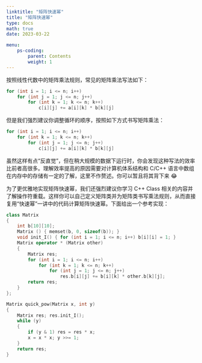 ```yaml
---
linktitle: "矩阵快速幂"
title: "矩阵快速幂"
type: docs
math: true
date: 2023-03-22

menu:
    ps-coding:
        parent: Contents
        weight: 1
---
```


按照线性代数中的矩阵乘法规则，常见的矩阵乘法写法如下：

```c++
for (int i = 1; i <= n; i++)
    for (int j = 1; j <= n; j++)
        for (int k = 1; k <= n; k++)
            c[i][j] += a[i][k] * b[k][j]
```

但是我们强烈建议你调整循环的顺序，按照如下方式书写矩阵乘法：

```c++
for (int i = 1; i <= n; i++)
    for (int k = 1; k <= n; k++)
        for (int j = 1; j <= n; j++)
            c[i][j] += a[i][k] * b[k][j]
```

虽然这样有点“反直觉”，但在稍大规模的数据下运行时，你会发现这种写法的效率比前者高很多。理解效率提高的原因需要对计算机体系结构和 C/C++ 语言中数组在内存中的存储有一定的了解，这里不作赘述。你可以暂且将其背下来 😂

为了更优雅地实现矩阵快速幂，我们还强烈建议你学习 C++ Class 相关的内容并了解操作符重载。这样你可以自己定义矩阵类并为矩阵类书写乘法规则，从而直接复用“快速幂”一讲中的代码计算矩阵快速幂。下面给出一个参考实现：

```c++
class Matrix
{
    int b[10][10];
    Matrix () { memset(b, 0, sizeof(b)); }
    void init_I() { for (int i = 1; i <= n; i++) b[i][i] = 1; }
    Matrix operator * (Matrix other)
    {
        Matrix res;
        for (int i = 1; i <= n; i++)
            for (int k = 1; k <= n; k++)
                for (int j = 1; j <= n; j++)
                    res.b[i][j] += b[i][k] * other.b[k][j];
        return res;
    }
};

Matrix quick_pow(Matrix x, int y)
{
    Matrix res; res.init_I();
    while (y)
    {
        if (y & 1) res = res * x;
        x = x * x; y >>= 1;
    }
    return res;
}
```